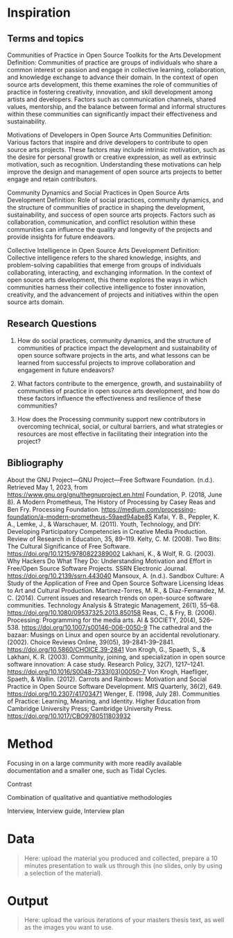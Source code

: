 <!-- File: 01-inspiration/README.md -->

# Inspiration

## Terms and topics

Communities of Practice in Open Source Toolkits for the Arts Development
Definition: Communities of practice are groups of individuals who share
a common interest or passion and engage in collective learning,
collaboration, and knowledge exchange to advance their domain. In the
context of open source arts development, this theme examines the role of
communities of practice in fostering creativity, innovation, and skill
development among artists and developers. Factors such as communication
channels, shared values, mentorship, and the balance between formal and
informal structures within these communities can significantly impact
their effectiveness and sustainability.

Motivations of Developers in Open Source Arts Communities Definition:
Various factors that inspire and drive developers to contribute to open
source arts projects. These factors may include intrinsic motivation,
such as the desire for personal growth or creative expression, as well
as extrinsic motivation, such as recognition. Understanding these
motivations can help improve the design and management of open source
arts projects to better engage and retain contributors.

Community Dynamics and Social Practices in Open Source Arts Development
Definition: Role of social practices, community dynamics, and the
structure of communities of practice in shaping the development,
sustainability, and success of open source arts projects. Factors such
as collaboration, communication, and conflict resolution within these
communities can influence the quality and longevity of the projects and
provide insights for future endeavors.

Collective Intelligence in Open Source Arts Development Definition:
Collective intelligence refers to the shared knowledge, insights, and
problem-solving capabilities that emerge from groups of individuals
collaborating, interacting, and exchanging information. In the context
of open source arts development, this theme explores the ways in which
communities harness their collective intelligence to foster innovation,
creativity, and the advancement of projects and initiatives within the
open source arts domain.

## Research Questions

1.  How do social practices, community dynamics, and the structure of
    communities of practice impact the development and sustainability of
    open source software projects in the arts, and what lessons can be
    learned from successful projects to improve collaboration and
    engagement in future endeavors?

2.  What factors contribute to the emergence, growth, and sustainability
    of communities of practice in open source arts development, and how
    do these factors influence the effectiveness and resilience of these
    communities?

3.  How does the Processing community support new contributors in
    overcoming technical, social, or cultural barriers, and what
    strategies or resources are most effective in facilitating their
    integration into the project?

## Bibliography

About the GNU Project—GNU Project—Free Software Foundation. (n.d.).
Retrieved May 1, 2023, from
https://www.gnu.org/gnu/thegnuproject.en.html Foundation, P. (2018, June
8). A Modern Prometheus, The History of Processing by Casey Reas and Ben
Fry. Processing Foundation.
https://medium.com/processing-foundation/a-modern-prometheus-59aed94abe85
Kafai, Y. B., Peppler, K. A., Lemke, J., & Warschauer, M. (2011). Youth,
Technology, and DIY: Developing Participatory Competencies in Creative
Media Production. Review of Research in Education, 35, 89–119. Kelty, C.
M. (2008). Two Bits: The Cultural Significance of Free Software.
https://doi.org/10.1215/9780822389002 Lakhani, K., & Wolf, R. G. (2003).
Why Hackers Do What They Do: Understanding Motivation and Effort in
Free/Open Source Software Projects. SSRN Electronic Journal.
https://doi.org/10.2139/ssrn.443040 Mansoux, A. (n.d.). Sandbox Culture:
A Study of the Application of Free and Open Source Software Licensing
Ideas to Art and Cultural Production. Martinez-Torres, M. R., &
Diaz-Fernandez, M. C. (2014). Current issues and research trends on
open-source software communities. Technology Analysis & Strategic
Management, 26(1), 55–68. https://doi.org/10.1080/09537325.2013.850158
Reas, C., & Fry, B. (2006). Processing: Programming for the media arts.
AI & SOCIETY, 20(4), 526–538. https://doi.org/10.1007/s00146-006-0050-9
The cathedral and the bazaar: Musings on Linux and open source by an
accidental revolutionary. (2002). Choice Reviews Online, 39(05),
39-2841-39–2841. https://doi.org/10.5860/CHOICE.39-2841 Von Krogh, G.,
Spaeth, S., & Lakhani, K. R. (2003). Community, joining, and
specialization in open source software innovation: A case study.
Research Policy, 32(7), 1217–1241.
https://doi.org/10.1016/S0048-7333(03)00050-7 Von Krogh, Haefliger,
Spaeth, & Wallin. (2012). Carrots and Rainbows: Motivation and Social
Practice in Open Source Software Development. MIS Quarterly, 36(2), 649.
https://doi.org/10.2307/41703471 Wenger, E. (1998, July 28). Communities
of Practice: Learning, Meaning, and Identity. Higher Education from
Cambridge University Press; Cambridge University Press.
https://doi.org/10.1017/CBO9780511803932
<!-- File: 02-method/README.md -->

# Method

Focusing in on a large community with more readily available
documentation and a smaller one, such as Tidal Cycles.

Contrast

Combination of qualitative and quantiative methodologies

Interview, Interview guide, Interview plan

<!-- File: 03-data/README.md -->

# Data

> Here: upload the material you produced and collected, prepare a 10
> minutes presentation to walk us through this (no slides, only by using
> a selection of the material). <!-- File: 04-output/README.md -->

# Output

> Here: upload the various iterations of your masters thesis text, as
> well as the images you want to use.
